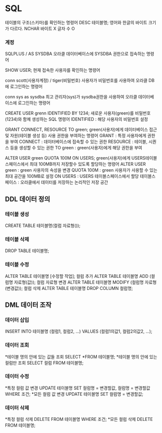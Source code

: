 SQL
==============
테이블의 구조(스키마)를 확인하는 명령어
DESC 테이블명;
영어와 한글의 바이트 크기가 다르다.
NCHAR 바이트 X 글자 수 O


### 계정
SQLPLUS / AS SYSDBA
오라클 데이터베이스에 SYSDBA 권한으로 접속하는 명령어

SHOW USER;
현재 접속한 사용자를 확인하는 명령어

conn scott(사용자계정) / tiger(비밀번호)
사용자가 비밀번호를 사용하여 오라클 DB에 로그인하는 명령어

conn sys as sysdba
최고 관리자(sys)가 sysdba권한을 사용하여 오라클 데이터베이스에 로그인하는 명령어

CREATE USER grenn IDENTIFIED BY 1234;
새로운 사용자(green)를 비밀번호(1234)와 함께 생성하는 SQL 명령어
IDENTIFIED : 해당 사용자의 비밀번호 설정

GRANT CONNECT, RESOURCE TO green;
green(사용자)에게 데이터베이스 접근 및 자원(테이블 생성 등) 사용 권한을 부여하는 명령어
GRANT	: 특정 사용자에게 권한을 부여
CONNECT	: 데이터베이스에 접속할 수 있는 권한
RESOURCE : 테이블, 시퀀스 등을 생성할 수 있는 권한
TO green	: green(사용자)에게 해당 권한을 부여

ALTER USER green QUOTA 100M ON USERS;
green(사용자)에게 USERS테이블스페이스에서 최대 100MB까지 저장할수 있도록 할당하는 명령어
ALTER USER green : green 사용자의 속성을 변경
QUOTA 100M : green 사용자가 사용할 수 있는 최대 공간을 100MB로 설정
ON USERS : USERS 테이블스페이스에서 할당
테이블스페이스 : 오라클에서 데이터를 저장하는 논리적인 저장 공간


## DDL 데이터 정의

### 테이블 생성
CREATE TABLE 테이블명(컬럼 자료형());

### 테이블 삭제
DROP TABLE 테이블명;

### 테이블 수정
ALTER TABLE 테이블명 
[수정할 작업];
컬럼 추가
ALTER TABLE 테이블명
ADD (컬럼명 자료형(값));
컬럼 자료형 변경
ALTER TABLE 테이블명
MODIFY (컬럼명 자료형(변경값));
컬럼 삭제
ALTER TABLE 테이블명
DROP COLUMN 컬럼명;

## DML 데이터 조작
### 데이터 삽입
INSERT INTO 테이블명 (컬럼1, 컬럼2, ...)
VALUES (컬럼1의값1, 컬럼2의값2, ...);

### 데이터 조회
*테이블 명의 안에 있는 값들 조회
SELECT *FROM 테이블명;
*테이블 명의 안에 있는 컬럼만 조회
SELECT 컬럼 FROM 테이블명;

### 데이터 수정
*특정 컬럼 값 변경
UPDATE 테이블명
SET 컬럼명 = 변경할값, 컬럼명 = 변경할값
WHERE 조건;
*모든 컬럼 값 변경
UPDATE 테이블명
SET 컬럼명 = 변경할값;

### 데이터 삭제
*특정 컬럼 삭제
DELETE FROM 테이블명
WHERE 조건;
*모든 컬럼 삭제
DELETE FROM 테이블명;





